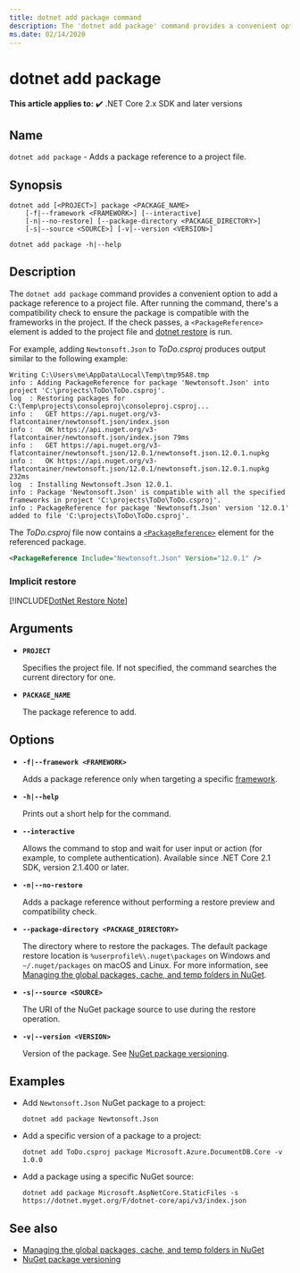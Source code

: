 ```yaml
---
title: dotnet add package command
description: The 'dotnet add package' command provides a convenient option to add a NuGet package reference to a project.
ms.date: 02/14/2020
---
```

# dotnet add package

**This article applies to:** ✔️ .NET Core 2.x SDK and later versions

## Name

`dotnet add package` - Adds a package reference to a project file.

## Synopsis

```dotnetcli
dotnet add [<PROJECT>] package <PACKAGE_NAME>
    [-f|--framework <FRAMEWORK>] [--interactive]
    [-n|--no-restore] [--package-directory <PACKAGE_DIRECTORY>]
    [-s|--source <SOURCE>] [-v|--version <VERSION>]

dotnet add package -h|--help
```

## Description

The `dotnet add package` command provides a convenient option to add a package reference to a project file. After running the command, there's a compatibility check to ensure the package is compatible with the frameworks in the project. If the check passes, a `<PackageReference>` element is added to the project file and [dotnet restore](dotnet-restore.md) is run.

For example, adding `Newtonsoft.Json` to *ToDo.csproj* produces output similar to the following example:

```console
Writing C:\Users\me\AppData\Local\Temp\tmp95A8.tmp
info : Adding PackageReference for package 'Newtonsoft.Json' into project 'C:\projects\ToDo\ToDo.csproj'.
log  : Restoring packages for C:\Temp\projects\consoleproj\consoleproj.csproj...
info :   GET https://api.nuget.org/v3-flatcontainer/newtonsoft.json/index.json
info :   OK https://api.nuget.org/v3-flatcontainer/newtonsoft.json/index.json 79ms
info :   GET https://api.nuget.org/v3-flatcontainer/newtonsoft.json/12.0.1/newtonsoft.json.12.0.1.nupkg
info :   OK https://api.nuget.org/v3-flatcontainer/newtonsoft.json/12.0.1/newtonsoft.json.12.0.1.nupkg 232ms
log  : Installing Newtonsoft.Json 12.0.1.
info : Package 'Newtonsoft.Json' is compatible with all the specified frameworks in project 'C:\projects\ToDo\ToDo.csproj'.
info : PackageReference for package 'Newtonsoft.Json' version '12.0.1' added to file 'C:\projects\ToDo\ToDo.csproj'.
```

The *ToDo.csproj* file now contains a [`<PackageReference>`](/nuget/consume-packages/package-references-in-project-files) element for the referenced package.

```xml
<PackageReference Include="Newtonsoft.Json" Version="12.0.1" />
```

### Implicit restore

[!INCLUDE[DotNet Restore Note](../../../includes/dotnet-restore-note.md)]

## Arguments

- **`PROJECT`**

  Specifies the project file. If not specified, the command searches the current directory for one.

- **`PACKAGE_NAME`**

  The package reference to add.

## Options

- **`-f|--framework <FRAMEWORK>`**

  Adds a package reference only when targeting a specific [framework](../../standard/frameworks.md).

- **`-h|--help`**

  Prints out a short help for the command.

- **`--interactive`**

  Allows the command to stop and wait for user input or action (for example, to complete authentication). Available since .NET Core 2.1 SDK, version 2.1.400 or later.

- **`-n|--no-restore`**

  Adds a package reference without performing a restore preview and compatibility check.

- **`--package-directory <PACKAGE_DIRECTORY>`**

  The directory where to restore the packages. The default package restore location is `%userprofile%\.nuget\packages` on Windows and `~/.nuget/packages` on macOS and Linux. For more information, see [Managing the global packages, cache, and temp folders in NuGet](/nuget/consume-packages/managing-the-global-packages-and-cache-folders).

- **`-s|--source <SOURCE>`**

  The URI of the NuGet package source to use during the restore operation.

- **`-v|--version <VERSION>`**

  Version of the package. See [NuGet package versioning](/nuget/reference/package-versioning).

## Examples

- Add `Newtonsoft.Json` NuGet package to a project:

  ```dotnetcli
  dotnet add package Newtonsoft.Json
  ```

- Add a specific version of a package to a project:

  ```dotnetcli
  dotnet add ToDo.csproj package Microsoft.Azure.DocumentDB.Core -v 1.0.0
  ```

- Add a package using a specific NuGet source:

  ```dotnetcli
  dotnet add package Microsoft.AspNetCore.StaticFiles -s https://dotnet.myget.org/F/dotnet-core/api/v3/index.json
  ```

## See also

- [Managing the global packages, cache, and temp folders in NuGet](/nuget/consume-packages/managing-the-global-packages-and-cache-folders)
- [NuGet package versioning](/nuget/reference/package-versioning)
